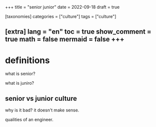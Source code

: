 
+++
title = "senior junior"
date = 2022-09-18
draft = true

[taxonomies]
categories = ["culture"]
tags = ["culture"]

[extra]
lang = "en"
toc = true
show_comment = true
math = false
mermaid = false
+++
---

# definitions 

what is senior?

what is juniro?

## senior vs junior culture

why is it bad? it doesn't make sense.

qualities of an engineer.
